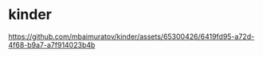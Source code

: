 # kinder

https://github.com/mbaimuratov/kinder/assets/65300426/6419fd95-a72d-4f68-b9a7-a7f914023b4b
